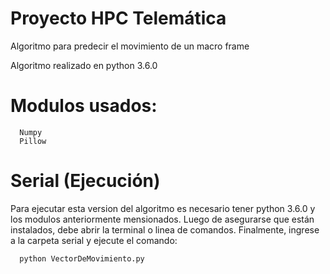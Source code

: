 # Proyecto HPC Telemática
Algoritmo para predecir el movimiento de un macro frame 

Algoritmo realizado en python 3.6.0

# Modulos usados:
```
  Numpy
  Pillow
```

# Serial (Ejecución)
Para ejecutar esta version del algoritmo es necesario tener python 3.6.0 y los modulos anteriormente mensionados. Luego de asegurarse que están instalados, debe abrir la terminal o linea de comandos. Finalmente, ingrese a la carpeta serial y ejecute el comando: 

```
  python VectorDeMovimiento.py
```

